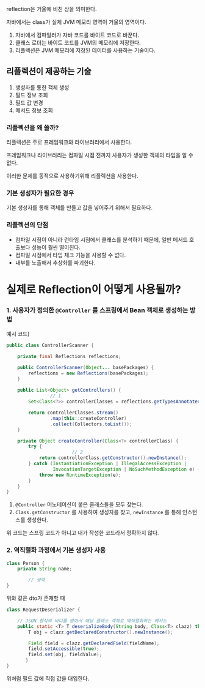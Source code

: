 reflection은 거울에 비친 상을 의미한다.

자바에서는 class가 실체 JVM 메모리 영역이 거울의 영역이다.

1. 자바에서 컴파일러가 자바 코드를 바이트 코드로 바꾼다. 
2. 클래스 로더는 바이트 코드를 JVM의 메모리에 저장한다.
3. 리플렉션은 JVM 메모리에 저장된 데이터를 사용하는 기술이다.

## 리플렉션이 제공하는 기술

1. 생성자를 통한 객체 생성
2. 필드 정보 조회
3. 필드 값 변경
4. 메서드 정보 조회

### 리플렉션을 왜 쓸까?

리플렉션은 주로 프레임워크와 라이브러리에서 사용한다.

프레임워크나 라이브러리는 컴파일 시점 전까지 사용자가 생성한 객체의 타입을 알 수 없다.

이러한 문제를 동적으로 사용하기위해 리플렉션을 사용한다.

### 기본 생성자가 필요한 경우

기본 생성자를 통해 객체를 만들고 값을 넣어주기 위해서 필요하다.

### 리플렉션의 단점

- 컴파일 시점이 아니라 런타임 시점에서 클래스를 분석하기 때문에, 일반 메서드 호출보다 성능이 훨씬 떨이진다.
- 컴파일 시점에서 타입 체크 기능을 사용할 수 없다.
- 내부를 노출해서 추상화를 파괴한다.

# 실제로 Reflection이 어떻게 사용될까?

### 1. 사용자가 정의한 `@Controller` 를 스프링에서 Bean 객체로 생성하는 방법

예시 코드)

```java
public class ControllerScanner {

    private final Reflections reflections;

    public ControllerScanner(Object... basePackages) {
        reflections = new Reflections(basePackages);
    }
	
    public List<Object> getControllers() {
				// 1
        Set<Class<?>> controllerClasses = reflections.getTypesAnnotatedWith(Controller.class);

        return controllerClasses.stream()
                .map(this::createController)
                .collect(Collectors.toList());
    }

    private Object createController(Class<?> controllerClass) {
        try {
						// 2
            return controllerClass.getConstructor().newInstance();
        } catch (InstantiationException | IllegalAccessException |
                 InvocationTargetException | NoSuchMethodException e) {
            throw new RuntimeException(e);
        }
    }
}
```

1. `@Controller` 어노테이션이 붙은 클래스들을 모두 찾는다.
2. `Class.getConstructor` 를 사용하여 생성자를 찾고, `newInstance` 를 통해 인스턴스를 생성한다.

위 코드는 스프링 코드가 아니고 내가 작성한 코드라서 정확하지 않다.

### 2. 역직렬화 과정에서 기본 생성자 사용

```java
class Person {
    private String name;

		// 생략
}
```

위와 같은 dto가 존재할 때

```java
class RequestDeserializer {

    // JSON 형식의 바디를 받아서 해당 클래스 객체로 역직렬화하는 메서드
    public static <T> T deserializeBody(String body, Class<T> clazz) throws Exception {
        T obj = clazz.getDeclaredConstructor().newInstance();

        Field field = clazz.getDeclaredField(fieldName);
        field.setAccessible(true);
        field.set(obj, fieldValue);
	   }
}
```

위처럼 필드 값에 직접 값을 대입한다.
